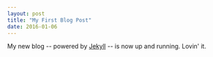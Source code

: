 ```yaml
---
layout: post
title: "My First Blog Post"
date: 2016-01-06
---
```


My new blog -- powered by [Jekyll](http://jekyllrb.com) -- is now up and running. Lovin' it.